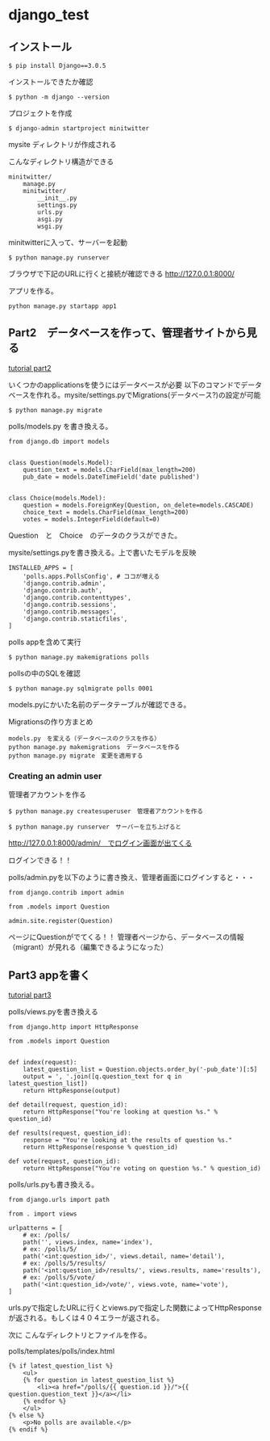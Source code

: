 # django_test

## インストール
```
$ pip install Django==3.0.5
```
インストールできたか確認
```
$ python -m django --version
```

プロジェクトを作成
```
$ django-admin startproject minitwitter
```
mysite ディレクトリが作成される

こんなディレクトリ構造ができる

```
minitwitter/
    manage.py
    minitwitter/
        __init__.py
        settings.py
        urls.py
        asgi.py
        wsgi.py
```

minitwitterに入って、サーバーを起動
```
$ python manage.py runserver
```

ブラウザで下記のURLに行くと接続が確認できる
http://127.0.0.1:8000/

アプリを作る。
```
python manage.py startapp app1
```

## Part2　データベースを作って、管理者サイトから見る
[tutorial part2](https://docs.djangoproject.com/en/3.0/intro/tutorial02/)

いくつかのapplicationsを使うにはデータベースが必要
以下のコマンドでデータベースを作れる。mysite/settings.pyでMigrations(データベース?)の設定が可能

```
$ python manage.py migrate
```


polls/models.py を書き換える。

```
from django.db import models


class Question(models.Model):
    question_text = models.CharField(max_length=200)
    pub_date = models.DateTimeField('date published')


class Choice(models.Model):
    question = models.ForeignKey(Question, on_delete=models.CASCADE)
    choice_text = models.CharField(max_length=200)
    votes = models.IntegerField(default=0)
```
Question　と　Choice　のデータのクラスができた。


mysite/settings.pyを書き換える。上で書いたモデルを反映

```
INSTALLED_APPS = [
    'polls.apps.PollsConfig', # ココが増える
    'django.contrib.admin',
    'django.contrib.auth',
    'django.contrib.contenttypes',
    'django.contrib.sessions',
    'django.contrib.messages',
    'django.contrib.staticfiles',
]
```

polls appを含めて実行
```
$ python manage.py makemigrations polls
```
pollsの中のSQLを確認
```
$ python manage.py sqlmigrate polls 0001
```
models.pyにかいた名前のデータテーブルが確認できる。

Migrationsの作り方まとめ
```
models.py　を変える（データベースのクラスを作る）
python manage.py makemigrations　データベースを作る
python manage.py migrate　変更を適用する
```

### Creating an admin user
管理者アカウントを作る
```
$ python manage.py createsuperuser　管理者アカウントを作る

$ python manage.py runserver　サーバーを立ち上げると
```
http://127.0.0.1:8000/admin/　でログイン画面が出てくる

ログインできる！！


polls/admin.pyを以下のように書き換え、管理者画面にログインすると・・・
```
from django.contrib import admin

from .models import Question

admin.site.register(Question)
```
ページにQuestionがでてくる！！
管理者ページから、データベースの情報（migrant）が見れる（編集できるようになった）


## Part3 appを書く
[tutorial part3](https://docs.djangoproject.com/en/3.0/intro/tutorial03/)

polls/views.pyを書き換える
```
from django.http import HttpResponse

from .models import Question


def index(request):
    latest_question_list = Question.objects.order_by('-pub_date')[:5]
    output = ', '.join([q.question_text for q in latest_question_list])
    return HttpResponse(output)

def detail(request, question_id):
    return HttpResponse("You're looking at question %s." % question_id)

def results(request, question_id):
    response = "You're looking at the results of question %s."
    return HttpResponse(response % question_id)

def vote(request, question_id):
    return HttpResponse("You're voting on question %s." % question_id)
```

polls/urls.pyも書き換える。
```
from django.urls import path

from . import views

urlpatterns = [
    # ex: /polls/
    path('', views.index, name='index'),
    # ex: /polls/5/
    path('<int:question_id>/', views.detail, name='detail'),
    # ex: /polls/5/results/
    path('<int:question_id>/results/', views.results, name='results'),
    # ex: /polls/5/vote/
    path('<int:question_id>/vote/', views.vote, name='vote'),
]
```

urls.pyで指定したURLに行くとviews.pyで指定した関数によってHttpResponseが返される。もしくは４０４エラーが返される。


次に
こんなディレクトリとファイルを作る。

polls/templates/polls/index.html
```
{% if latest_question_list %}
    <ul>
    {% for question in latest_question_list %}
        <li><a href="/polls/{{ question.id }}/">{{ question.question_text }}</a></li>
    {% endfor %}
    </ul>
{% else %}
    <p>No polls are available.</p>
{% endif %}
```


